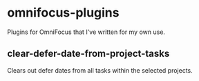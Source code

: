 # omnifocus-plugins
Plugins for OmniFocus that I've written for my own use.

## clear-defer-date-from-project-tasks

Clears out defer dates from all tasks within the selected projects.
